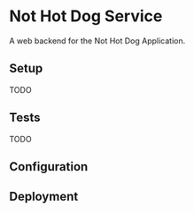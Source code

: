 # Not Hot Dog Service
A web backend for the Not Hot Dog Application.

## Setup
TODO

## Tests
TODO

## Configuration

## Deployment

